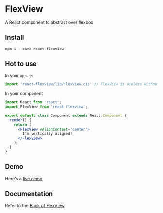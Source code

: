 # FlexView
A React component to abstract over flexbox

## Install
```
npm i --save react-flexview
```

## Hot to use
In your `app.js`

```js
import 'react-flexview/lib/flexView.css' // FlexView is useless without its style
```

In your component

```jsx
import React from 'react';
import FlexView from 'react-flexview';

export default class Component extends React.Component {
  render() {
    return (
      <FlexView vAlignContent='center'>
        I'm vertically aligned!
      </FlexView>
    );
  }
}
```


## Demo
Here's a [live demo](http://rawgit.com/buildo/react-flexview/master/dev/build/#/)

## Documentation
Refer to the [Book of FlexView](https://buildo.gitbooks.io/flexview/content/docs/Introduction.html)
